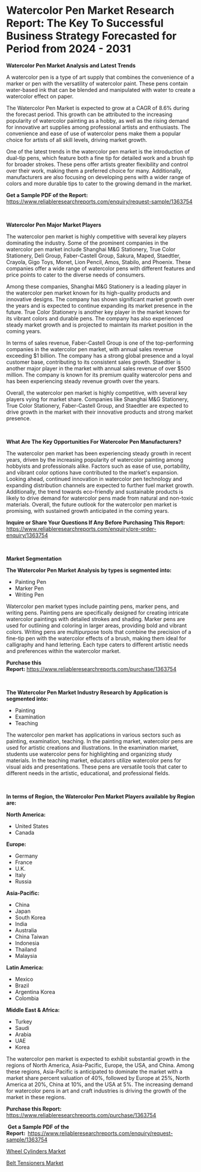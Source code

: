 <p><h1>Watercolor Pen Market Research Report: The Key To Successful Business Strategy Forecasted for Period from 2024 - 2031</h1></p><p><strong>Watercolor Pen Market Analysis and Latest Trends</strong></p>
<p><p>A watercolor pen is a type of art supply that combines the convenience of a marker or pen with the versatility of watercolor paint. These pens contain water-based ink that can be blended and manipulated with water to create a watercolor effect on paper.</p><p>The Watercolor Pen Market is expected to grow at a CAGR of 8.6% during the forecast period. This growth can be attributed to the increasing popularity of watercolor painting as a hobby, as well as the rising demand for innovative art supplies among professional artists and enthusiasts. The convenience and ease of use of watercolor pens make them a popular choice for artists of all skill levels, driving market growth.</p><p>One of the latest trends in the watercolor pen market is the introduction of dual-tip pens, which feature both a fine tip for detailed work and a brush tip for broader strokes. These pens offer artists greater flexibility and control over their work, making them a preferred choice for many. Additionally, manufacturers are also focusing on developing pens with a wider range of colors and more durable tips to cater to the growing demand in the market.</p></p>
<p><strong>Get a Sample PDF of the Report:&nbsp;</strong> <a href="https://www.reliableresearchreports.com/enquiry/request-sample/1363754">https://www.reliableresearchreports.com/enquiry/request-sample/1363754</a></p>
<p>&nbsp;</p>
<p><strong>Watercolor Pen Major Market Players</strong></p>
<p><p>The watercolor pen market is highly competitive with several key players dominating the industry. Some of the prominent companies in the watercolor pen market include Shanghai M&G Stationery, True Color Stationery, Deli Group, Faber-Castell Group, Sakura, Maped, Staedtler, Crayola, Gigo Toys, Monet, Lion Pencil, Amos, Stabilo, and Phoenix. These companies offer a wide range of watercolor pens with different features and price points to cater to the diverse needs of consumers.</p><p>Among these companies, Shanghai M&G Stationery is a leading player in the watercolor pen market known for its high-quality products and innovative designs. The company has shown significant market growth over the years and is expected to continue expanding its market presence in the future. True Color Stationery is another key player in the market known for its vibrant colors and durable pens. The company has also experienced steady market growth and is projected to maintain its market position in the coming years.</p><p>In terms of sales revenue, Faber-Castell Group is one of the top-performing companies in the watercolor pen market, with annual sales revenue exceeding $1 billion. The company has a strong global presence and a loyal customer base, contributing to its consistent sales growth. Staedtler is another major player in the market with annual sales revenue of over $500 million. The company is known for its premium quality watercolor pens and has been experiencing steady revenue growth over the years.</p><p>Overall, the watercolor pen market is highly competitive, with several key players vying for market share. Companies like Shanghai M&G Stationery, True Color Stationery, Faber-Castell Group, and Staedtler are expected to drive growth in the market with their innovative products and strong market presence.</p></p>
<p>&nbsp;</p>
<p><strong>What Are The Key Opportunities For Watercolor Pen Manufacturers?</strong></p>
<p><p>The watercolor pen market has been experiencing steady growth in recent years, driven by the increasing popularity of watercolor painting among hobbyists and professionals alike. Factors such as ease of use, portability, and vibrant color options have contributed to the market's expansion. Looking ahead, continued innovation in watercolor pen technology and expanding distribution channels are expected to further fuel market growth. Additionally, the trend towards eco-friendly and sustainable products is likely to drive demand for watercolor pens made from natural and non-toxic materials. Overall, the future outlook for the watercolor pen market is promising, with sustained growth anticipated in the coming years.</p></p>
<p><strong>Inquire or Share Your Questions If Any Before Purchasing This Report:</strong> <a href="https://www.reliableresearchreports.com/enquiry/pre-order-enquiry/1363754">https://www.reliableresearchreports.com/enquiry/pre-order-enquiry/1363754</a></p>
<p>&nbsp;</p>
<p><strong>Market Segmentation</strong></p>
<p><strong>The Watercolor Pen Market Analysis by types is segmented into:</strong></p>
<p><ul><li>Painting Pen</li><li>Marker Pen</li><li>Writing Pen</li></ul></p>
<p><p>Watercolor pen market types include painting pens, marker pens, and writing pens. Painting pens are specifically designed for creating intricate watercolor paintings with detailed strokes and shading. Marker pens are used for outlining and coloring in larger areas, providing bold and vibrant colors. Writing pens are multipurpose tools that combine the precision of a fine-tip pen with the watercolor effects of a brush, making them ideal for calligraphy and hand lettering. Each type caters to different artistic needs and preferences within the watercolor market.</p></p>
<p><strong>Purchase this Report:&nbsp;</strong><a href="https://www.reliableresearchreports.com/purchase/1363754">https://www.reliableresearchreports.com/purchase/1363754</a></p>
<p>&nbsp;</p>
<p><strong>The Watercolor Pen Market Industry Research by Application is segmented into:</strong></p>
<p><ul><li>Painting</li><li>Examination</li><li>Teaching</li></ul></p>
<p><p>The watercolor pen market has applications in various sectors such as painting, examination, teaching. In the painting market, watercolor pens are used for artistic creations and illustrations. In the examination market, students use watercolor pens for highlighting and organizing study materials. In the teaching market, educators utilize watercolor pens for visual aids and presentations. These pens are versatile tools that cater to different needs in the artistic, educational, and professional fields.</p></p>
<p>&nbsp;</p>
<p><strong>In terms of Region, the Watercolor Pen Market Players available by Region are:</strong></p>
<p>
    <p> <strong> North America: </strong>
        <ul>
            <li>United States</li>
            <li>Canada</li>
        </ul>
        </p> 
    <p> <strong> Europe: </strong>
        <ul>
            <li>Germany</li>
            <li>France</li>
            <li>U.K.</li>
            <li>Italy</li>
            <li>Russia</li>
        </ul>
        </p> 
    <p> <strong> Asia-Pacific: </strong>
        <ul>
            <li>China</li>
            <li>Japan</li>
            <li>South Korea</li>
            <li>India</li>
            <li>Australia</li>
            <li>China Taiwan</li>
            <li>Indonesia</li>
            <li>Thailand</li>
            <li>Malaysia</li>
        </ul>
        </p> 
    <p> <strong> Latin America: </strong>
        <ul>
            <li>Mexico</li>
            <li>Brazil</li>
            <li>Argentina Korea</li>
            <li>Colombia</li>
        </ul>
        </p> 
    <p> <strong> Middle East & Africa: </strong>
        <ul>
            <li>Turkey</li>
            <li>Saudi</li>
            <li>Arabia</li>
            <li>UAE</li>
            <li>Korea</li>
        </ul>
    </p>
    </p>
<p><p>The watercolor pen market is expected to exhibit substantial growth in the regions of North America, Asia-Pacific, Europe, the USA, and China. Among these regions, Asia-Pacific is anticipated to dominate the market with a market share percent valuation of 40%, followed by Europe at 25%, North America at 20%, China at 10%, and the USA at 5%. The increasing demand for watercolor pens in art and craft industries is driving the growth of the market in these regions.</p></p>
<p><strong>Purchase this Report: </strong><a href="https://www.reliableresearchreports.com/purchase/1363754">https://www.reliableresearchreports.com/purchase/1363754</a></p>
<p>&nbsp;<strong>Get a Sample PDF of the Report:&nbsp;&nbsp;</strong><a href="https://www.reliableresearchreports.com/enquiry/request-sample/1363754">https://www.reliableresearchreports.com/enquiry/request-sample/1363754</a></p>
<p><strong></strong></p>
<p><p><a href="https://flame-sidecar-702.notion.site/Global-Wheel-Cylinders-Market-Size-and-Market-Trends-Insights-and-Projections-from-2024-to-2031-c249375c8207466b9751122707d7b749">Wheel Cylinders Market</a></p><p><a href="https://pretty-mail-caf.notion.site/Belt-Tensioners-Market-Size-Furnishes-Valuable-Information-Encompassing-Market-Share-Market-Trends--29f9b192379846f3b9c14b32887bd25a">Belt Tensioners Market</a></p></p>